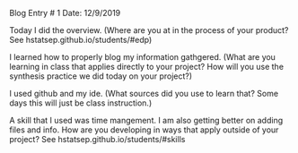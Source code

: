 Blog Entry # 1						     Date: 12/9/2019

Today I did the overview. (Where are you at in the process of your product? See hstatsep.github.io/students/#edp)

I learned how to properly blog my information gathgered. (What are you learning in class that applies directly to your project? How will you use the synthesis practice we did today on your project?)

I used github and my ide. (What sources did you use to learn that? Some days this will just be class instruction.)

A skill that I used was time mangement. I am also getting better on adding files and info. How are you developing in ways that apply outside of your project? See hstatsep.github.io/students/#skills